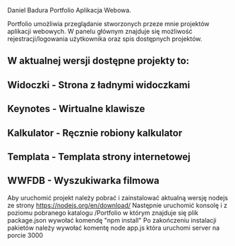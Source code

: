 Daniel Badura Portfolio Aplikacja Webowa.

Portfolio umożliwia przeglądanie stworzonych przeze mnie projektów aplikacji webowych.
W panelu głównym znajduje się możliwość rejestracji/logowania użytkownika oraz spis dostępnych projektów.

## W aktualnej wersji dostępne projekty to:

## Widoczki - Strona z ładnymi widoczkami

## Keynotes - Wirtualne klawisze

## Kalkulator - Ręcznie robiony kalkulator

## Templata - Templata strony internetowej

## WWFDB - Wyszukiwarka filmowa

Aby uruchomić projekt należy pobrać i zainstalować aktualną wersję nodejs ze strony https://nodejs.org/en/download/
Następnie uruchomić konsolę i z poziomu pobranego katalogu /Portfolio w którym znajduje się plik package.json wywołać komendę "npm install"
Po zakończeniu instalacji pakietów należy wywołać komentę node app.js która uruchomi server na porcie 3000
